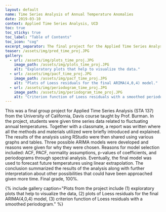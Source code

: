 ```yaml
---
layout: default
name: Time Series Analysis of Annual Temperature Anomalies
date: 2019-03-10
context: Applied Time Series Analysis, UCD
toc: true
toc_sticky: true
toc_label: "Table of Contents"
toc_icon: "cog"
excerpt_separator: The final project for the Applied Time Series Analysis (STA 137) course, utilizing ARIMA models, ACF and PACF plots, and spectral analysis.
teaser: /assets/img/pred_time_proj.JPG
gallery:
  - url: /assets/img/plots_time_proj.JPG
    image_path: /assets/img/plots_time_proj.JPG
    alt: "Exploratory plots that help to visualize the data."
  - url: /assets/img/pacf_time_proj.JPG
    image_path: /assets/img/pacf_time_proj.JPG
    alt: "Plots of Loess residuals for the final ARIMA(4,0,4) model."
  - url: /assets/img/periodogram_time_proj.JPG
    image_path: /assets/img/periodogram_time_proj.JPG
    alt: "Criterion function of Loess residuals with a smoothed periodogram."
---
```

This was a final group project for Applied Time Series Analysis (STA 137) from the University of California, Davis course taught by Prof. Burman. In the project, students were given time series data related to fluctuating annual temperatures. Together with a classmate, a report was written where all the methods and materials utilized were briefly introduced and explained. The results of the analysis using RStudio were then shared using various graphs and tables. Three possible ARIMA models were developed and reasons were given for why they were chosen. Reasons for model selection included: ACF, PACF, normality assumptions, p-values of coefficients, and periodograms through spectral analysis. Eventually, the final model was used to forecast future temperatures using linear extrapolation. The conclusion summarized the results of the analysis along with further interpretation about other possibilities that could have been approached given more time. Final grade, 100%.

{% include gallery caption="Plots from the project include (1) exploratory plots that help to visualize the data, (2) plots of Loess residuals for the final ARIMA(4,0,4) model, (3) criterion function of Loess residuals with a smoothed periodogram." %}
